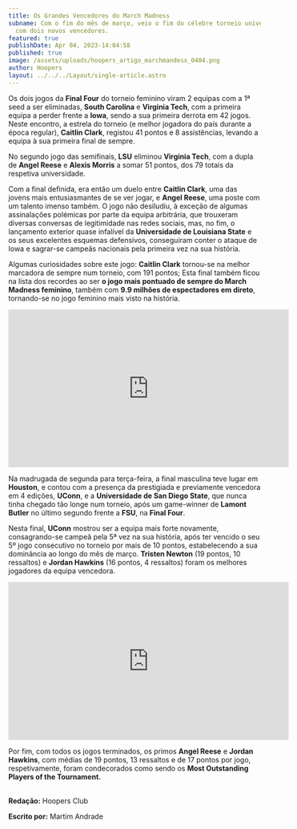 ```yaml
---
title: Os Grandes Vencedores do March Madness
subname: Com o fim do mês de março, veio o fim do célebre torneio universitário,
  com dois novos vencedores.
featured: true
publishDate: Apr 04, 2023-14:04:58
published: true
image: /assets/uploads/hoopers_artigo_marchmandess_0404.png
author: Hoopers
layout: ../../../Layout/single-article.astro
---
```

Os dois jogos da **Final Four** do torneio feminino viram 2 equipas com a 1ª seed a ser eliminadas, **South Carolina** e **Virginia Tech**, com a primeira equipa a perder frente a **Iowa**, sendo a sua primeira derrota em 42 jogos. Neste encontro, a estrela do torneio (e melhor jogadora do país durante a época regular), **Caitlin Clark**, registou 41 pontos e 8 assistências, levando a equipa à sua primeira final de sempre. 

No segundo jogo das semifinais, **LSU** eliminou **Virginia Tech**, com a dupla de **Angel Reese** e **Alexis Morris** a somar 51 pontos, dos 79 totais da respetiva universidade. 

Com a final definida, era então um duelo entre **Caitlin Clark**, uma das jovens mais entusiasmantes de se ver jogar, e **Angel Reese**, uma poste com um talento imenso também. O jogo não desiludiu, à exceção de algumas assinalações polémicas por parte da equipa arbitrária, que trouxeram diversas conversas de legitimidade nas redes sociais, mas, no fim, o lançamento exterior quase infalível da **Universidade de Louisiana State** e os seus excelentes esquemas defensivos, conseguiram conter o ataque de Iowa e sagrar-se campeãs nacionais pela primeira vez na sua história. 

Algumas curiosidades sobre este jogo: **Caitlin Clark** tornou-se na melhor marcadora de sempre num torneio, com 191 pontos; Esta final também ficou na lista dos recordes ao ser **o jogo mais pontuado de sempre do March Madness feminino**, também com **9.9 milhões de espectadores em direto**, tornando-se no jogo feminino mais visto na história.

<iframe width="560" height="315" src="https://www.youtube.com/embed/NDiChOV6xyI" title="YouTube video player" frameborder="0" allow="accelerometer; autoplay; clipboard-write; encrypted-media; gyroscope; picture-in-picture; web-share" allowfullscreen></iframe>

Na madrugada de segunda para terça-feira, a final masculina teve lugar em **Houston**, e contou com a presença da prestigiada e previamente vencedora em 4 edições, **UConn**, e a **Universidade de San Diego State**, que nunca tinha chegado tão longe num torneio, após um game-winner de **Lamont Butler** no último segundo frente a **FSU**, na **Final Four**.

Nesta final, **UConn** mostrou ser a equipa mais forte novamente, consagrando-se campeã pela 5ª vez na sua história, após ter vencido o seu 5º jogo consecutivo no torneio por mais de 10 pontos, estabelecendo a sua dominância ao longo do mês de março. **Tristen Newton** (19 pontos, 10 ressaltos) e **Jordan Hawkins** (16 pontos, 4 ressaltos) foram os melhores jogadores da equipa vencedora.

<iframe width="560" height="315" src="https://www.youtube.com/embed/yPnGZBpvjN0" title="YouTube video player" frameborder="0" allow="accelerometer; autoplay; clipboard-write; encrypted-media; gyroscope; picture-in-picture; web-share" allowfullscreen></iframe>

Por fim, com todos os jogos terminados, os primos **Angel Reese** e **Jordan Hawkins**, com médias de 19 pontos, 13 ressaltos e de 17 pontos por jogo, respetivamente, foram condecorados como sendo os **Most Outstanding Players of the Tournament.**

**\
Redação:** Hoopers Club

**Escrito por:** Martim Andrade